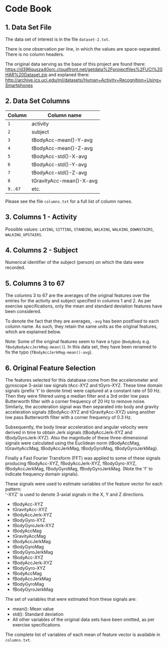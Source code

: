 # Code Book

## 1. Data Set File

The data set of interest is in the file `dataset-2.txt`.

There is one observation per line, in which the values are space-separated.
There is no column headers.

The original data serving as the base of this project are found there:
https://d396qusza40orc.cloudfront.net/getdata%2Fprojectfiles%2FUCI%20HAR%20Dataset.zip
and explaned there:
http://archive.ics.uci.edu/ml/datasets/Human+Activity+Recognition+Using+Smartphones

## 2. Data Set Columns

| Column  | Column name |
| ------- | ------------------------ |
| `1`     | activity |
| `2`     | subject |
| `3`     | tBodyAcc-mean()-Y-avg |
| `4`     | tBodyAcc-mean()-Z-avg |
| `5`     | tBodyAcc-std()-X-avg |
| `6`     | tBodyAcc-std()-Y-avg |
| `7`     | tBodyAcc-std()-Z-avg |
| `8`     | tGravityAcc-mean()-X-avg |
| `9..67` | etc. |

Please see the file `columns.txt` for a full list of column names.

## 3. Columns 1 - Activity

Possible values: `LAYING`, `SITTING`, `STANDING`, `WALKING`, `WALKING_DOWNSTAIRS`, `WALKING_UPSTAIRS`.

## 4. Columns 2 - Subject

Numerical identifier of the subject (person) on which the data were recorded.

## 5. Columns 3 to 67

The columns 3 to 67 are the averages of the original features over the entries for the activity and subject specified in columns 1 and 2.
As per exercise specifications, only the mean and standard deviation features have been considered.

To denote the fact that they are averages, `-avg` has been postfixed to each column name.
As such, they retain the same units as the original features, which are explained below.

Note: Some of the original features seem to have a typo (`BodyBody` e.g. `fBodyBodyAccJerkMag-mean()`).
In this data set, they have been renamed to fix the typo (`fBodyAccJerkMag-mean()-avg`).

## 6. Original Feature Selection 

The features selected for this database come from the accelerometer and gyroscope 3-axial raw signals tAcc-XYZ and tGyro-XYZ. These time domain signals (prefix 't' to denote time) were captured at a constant rate of 50 Hz. Then they were filtered using a median filter and a 3rd order low pass Butterworth filter with a corner frequency of 20 Hz to remove noise. Similarly, the acceleration signal was then separated into body and gravity acceleration signals (tBodyAcc-XYZ and tGravityAcc-XYZ) using another low pass Butterworth filter with a corner frequency of 0.3 Hz. 

Subsequently, the body linear acceleration and angular velocity were derived in time to obtain Jerk signals (tBodyAccJerk-XYZ and tBodyGyroJerk-XYZ). Also the magnitude of these three-dimensional signals were calculated using the Euclidean norm (tBodyAccMag, tGravityAccMag, tBodyAccJerkMag, tBodyGyroMag, tBodyGyroJerkMag). 

Finally a Fast Fourier Transform (FFT) was applied to some of these signals producing fBodyAcc-XYZ, fBodyAccJerk-XYZ, fBodyGyro-XYZ, fBodyAccJerkMag, fBodyGyroMag, fBodyGyroJerkMag. (Note the 'f' to indicate frequency domain signals). 

These signals were used to estimate variables of the feature vector for each pattern:  
'-XYZ' is used to denote 3-axial signals in the X, Y and Z directions.

- tBodyAcc-XYZ
- tGravityAcc-XYZ
- tBodyAccJerk-XYZ
- tBodyGyro-XYZ
- tBodyGyroJerk-XYZ
- tBodyAccMag
- tGravityAccMag
- tBodyAccJerkMag
- tBodyGyroMag
- tBodyGyroJerkMag
- fBodyAcc-XYZ
- fBodyAccJerk-XYZ
- fBodyGyro-XYZ
- fBodyAccMag
- fBodyAccJerkMag
- fBodyGyroMag
- fBodyGyroJerkMag

The set of variables that were estimated from these signals are: 

- mean(): Mean value
- std(): Standard deviation
- All other variables of the original data sets have been omitted, as per exercise specifications.

The complete list of variables of each mean of feature vector is available in `columns.txt`.
